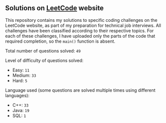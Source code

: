 ## Solutions on [LeetCode](https://leetcode.com/) website

This repository contains my solutions to specific coding challenges on the LeetCode website, as part of my preparation for technical job interviews. All challenges have been classified according to their respective topics. For each of these challenges, I have uploaded only the parts of the code that required completion, so the `main()` function is absent.

Total number of questions solved: `49`

Level of difficulty of questions solved:
* Easy: `11`
* Medium: `33`
* Hard: `5`

Language used (some questions are solved multiple times using different languages):
* C++: `33`
* Java: `19`
* SQL: `1`
